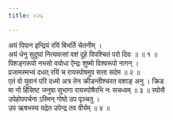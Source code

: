 ```yaml
---
title: ०२६

---
```

अयं पिपान इन्द्रियं रयिं बिभर्ति चेतनीम् ।  
अयं धेनु सुदुघां नित्यवत्सां वशं दुहे विपश्चितं परो दिवः ॥ ॥ १ ॥  
पिशङ्गरूपो नभसो वयोधा ऐन्द्रः शुष्मो विश्वरूपो नागन् ।  
प्रजामस्मभ्यं दधत् रयिं च रायस्पोषमुप सत्ता सदेम ॥ २ ॥  
एतं वो युवानं परि दध्मो अत्र तेन क्रीडन्तीश्चरत वशाङ् अनु । क्रिड  
मा नो हिंसिष्ट जनुषा सुभागा रायस्पोषैरभि नः सचध्वम् ॥ ३ ॥ स्पोसै  
उपेहोपपर्चना ऽस्मिन् गोष्ठे उप पृञ्चतु ।  
उप ऋषभस्य यद्रेत उपेन्द्र तव वीर्यम् ॥ ४ ॥  